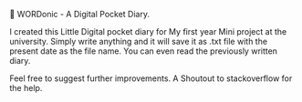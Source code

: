 📕 WORDonic - A Digital Pocket Diary.

I created this Little Digital pocket diary for My first year Mini project at the university.
Simply write anything and it will save it as .txt file with the present date as the file name.
You can even read the previously written diary.

Feel free to suggest further improvements.
A Shoutout to stackoverflow for the help.
